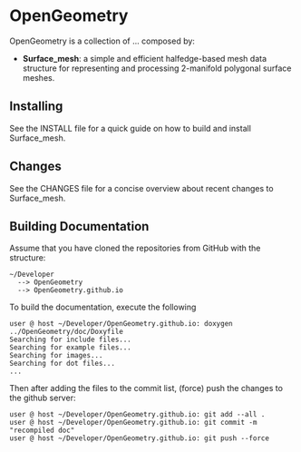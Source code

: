 # OpenGeometry
OpenGeometry is a collection of ... composed by:

- **Surface_mesh**: a simple and efficient halfedge-based mesh data structure for representing and processing 2-manifold polygonal surface meshes.

## Installing
See the INSTALL file for a quick guide on how to build and
install Surface_mesh.

## Changes
See the CHANGES file for a concise overview about recent changes
to Surface_mesh.


## Building Documentation
Assume that you have cloned the repositories from GitHub with the structure:

	~/Developer
	  --> OpenGeometry
	  --> OpenGeometry.github.io

To build the documentation, execute the following 

	user @ host ~/Developer/OpenGeometry.github.io: doxygen ../OpenGeometry/doc/Doxyfile 
	Searching for include files...
	Searching for example files...
	Searching for images...
	Searching for dot files...
	... 
 
Then after adding the files to the commit list, (force) push the changes to the github server:

	user @ host ~/Developer/OpenGeometry.github.io: git add --all .
	user @ host ~/Developer/OpenGeometry.github.io: git commit -m "recompiled doc"
	user @ host ~/Developer/OpenGeometry.github.io: git push --force

 